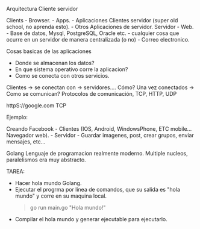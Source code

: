 Arquitectura Cliente servidor

Clients
    - Browser.
    - Apps.
    - Aplicaciones Clientes servidor (super old school, no aprenda esto).
    - Otros Aplicaciones de servidor.
Servidor
    - Web.
    - Base de datos, Mysql, PostgreSQL, Oracle etc.
    - cualquier cosa que ocurre en un servidor de manera centralizada (o no)
    - Correo electronico.


Cosas basicas de las aplicaciones
- Donde se almacenan los datos?
- En que sistema operativo corre la aplicacion?
- Como se conecta con otros servicios.


Clientes -> se conectan con -> servidores.... Cómo?
Una vez conectados -> Como se comunican? Protocolos de comunicación, TCP, HTTP, UDP

httpS://google.com
TCP


Ejemplo:

Creando Facebook
    - Clientes (IOS, Android, WindowsPhone, ETC mobile... Navegador web).
    - Servidor
        - Guardar imagenes, post, crear grupos, enviar mensajes, etc...

Golang Lenguaje de programacion realmente moderno. Multiple nucleos, paralelismos era muy abstracto.

TAREA:
- Hacer hola mundo Golang.
- Ejecutar el progrma por linea de comandos, que su salida es "hola mundo"  y corre en su maquina local.
    > go run main.go
    "Hola mundo!"
- Compilar el hola mundo y generar ejecutable para ejecutarlo.
